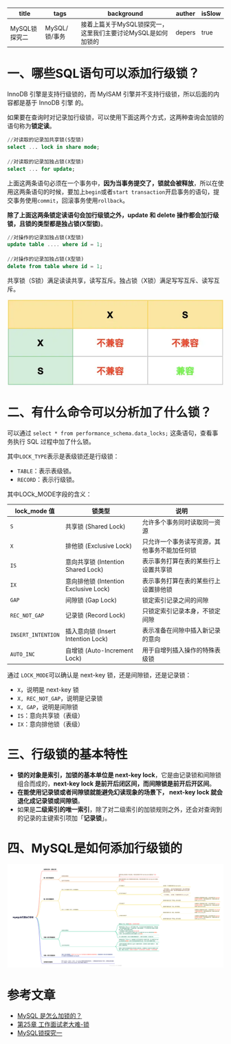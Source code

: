 | title         | tags          | background                                                   | auther | isSlow |
| ------------- | ------------- | ------------------------------------------------------------ | ------ | ------ |
| MySQL锁探究二 | MySQL/锁/事务 | 接着上篇关于MySQL锁探究一，这里我们主要讨论MySQL是如何加锁的 | depers | true   |

# 一、哪些SQL语句可以添加行级锁？

InnoDB 引擎是支持行级锁的，而 MyISAM 引擎并不支持行级锁，所以后面的内容都是基于 InnoDB 引擎 的。

如果要在查询时对记录加行级锁，可以使用下面这两个方式，这两种查询会加锁的语句称为**锁定读**。

```sql
//对读取的记录加共享锁(S型锁)
select ... lock in share mode;

//对读取的记录加独占锁(X型锁)
select ... for update;
```

上面这两条语句必须在一个事务中，**因为当事务提交了，锁就会被释放**，所以在使用这两条语句的时候，要加上`begin`或者`start transaction`开启事务的语句，提交事务使用`commit`，回滚事务使用`rollback`。

**除了上面这两条锁定读语句会加行级锁之外，update 和 delete 操作都会加行级锁，且锁的类型都是独占锁(X型锁)**。

```sql
//对操作的记录加独占锁(X型锁)
update table .... where id = 1;

//对操作的记录加独占锁(X型锁)
delete from table where id = 1;
```

共享锁（S锁）满足读读共享，读写互斥。独占锁（X锁）满足写写互斥、读写互斥。

![](../../assert/x锁和s锁.webp)

# 二、有什么命令可以分析加了什么锁？

可以通过 `select * from performance_schema.data_locks;` 这条语句，查看事务执行 SQL 过程中加了什么锁。

其中`LOCK_TYPE`表示是表级锁还是行级锁：

* `TABLE`：表示表级锁。
* `RECORD`：表示行级锁。

其中LOCk_MODE字段的含义：

| lock_mode 值       | 锁类型                                | 说明                                         |
| ------------------ | ------------------------------------- | -------------------------------------------- |
| `S`                | 共享锁 (Shared Lock)                  | 允许多个事务同时读取同一资源                 |
| `X`                | 排他锁 (Exclusive Lock)               | 只允许一个事务读写资源，其他事务不能加任何锁 |
| `IS`               | 意向共享锁 (Intention Shared Lock)    | 表示事务打算在表的某些行上设置共享锁         |
| `IX`               | 意向排他锁 (Intention Exclusive Lock) | 表示事务打算在表的某些行上设置排他锁         |
| `GAP`              | 间隙锁 (Gap Lock)                     | 锁定索引记录之间的间隙                       |
| `REC_NOT_GAP`      | 记录锁 (Record Lock)                  | 只锁定索引记录本身，不锁定间隙               |
| `INSERT_INTENTION` | 插入意向锁 (Insert Intention Lock)    | 表示准备在间隙中插入新记录的意向             |
| `AUTO_INC`         | 自增锁 (Auto-Increment Lock)          | 用于自增列插入操作的特殊表级锁               |

通过 `LOCK_MODE`可以确认是 next-key 锁，还是间隙锁，还是记录锁：

- `X`，说明是 next-key 锁
- `X, REC_NOT_GAP`，说明是记录锁
- `X, GAP`，说明是间隙锁
- `IS`：意向共享锁（表级）
- `IX`：意向排他锁（表级）

# 三、行级锁的基本特性

* **锁的对象是索引，加锁的基本单位是 next-key lock**，它是由记录锁和间隙锁组合而成的，**next-key lock 是前开后闭区间，而间隙锁是前开后开区间**。
* **在能使用记录锁或者间隙锁就能避免幻读现象的场景下， next-key lock 就会退化成记录锁或间隙锁**。
* 如果是**二级索引的唯一索引**，除了对二级索引的加锁规则之外，还会对查询到的记录的主键索引项加「**记录锁**」。

# 四、MySQL是如何添加行级锁的

![](../../assert/MySQL如何添加行级锁.png)

# 参考文章

* [MySQL 是怎么加锁的？](https://xiaolincoding.com/mysql/lock/how_to_lock.html)
* [第25章 工作面试老大难-锁](https://relph1119.github.io/mysql-learning-notes/#/mysql/25-%E5%B7%A5%E4%BD%9C%E9%9D%A2%E8%AF%95%E8%80%81%E5%A4%A7%E9%9A%BE-%E9%94%81)
* [MySQL锁探究一](http://www.bravedawn.cn/details.html?aid=8499)